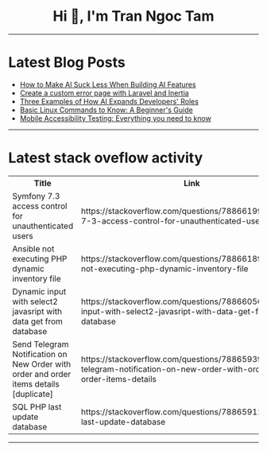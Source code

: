 <h1 align="center">Hi 👋, I'm Tran Ngoc Tam</h1>

---

# Latest Blog Posts 
<!-- BLOG-POST-LIST:START -->
- [How to Make AI Suck Less When Building AI Features](https://dev.to/builderio/how-to-make-ai-suck-less-when-building-ai-features-4h5l)
- [Create a custom error page with Laravel and Inertia](https://dev.to/capsulescodes/create-a-custom-error-page-with-laravel-and-inertia-47a1)
- [Three Examples of How AI Expands Developers&#39; Roles](https://dev.to/lorenzojkrl/three-examples-of-how-ai-expands-developers-roles-45fa)
- [Basic Linux Commands to Know: A Beginner&#39;s Guide](https://dev.to/bennyfmo_237/basic-linux-commands-to-know-a-beginners-guide-41mf)
- [Mobile Accessibility Testing: Everything you need to know](https://dev.to/grjoeay/mobile-accessibility-testing-everything-you-need-to-know-6fa)
<!-- BLOG-POST-LIST:END -->

---

# Latest stack oveflow activity
<table>
  <tr><th>Title</th><th>Link</th></tr>
  <!-- STACKOVERFLOW:START --><tr><td>Symfony 7.3 access control for unauthenticated users</td><td>https://stackoverflow.com/questions/78866199/symfony-7-3-access-control-for-unauthenticated-users</td></tr><tr><td>Ansible not executing PHP dynamic inventory file</td><td>https://stackoverflow.com/questions/78866189/ansible-not-executing-php-dynamic-inventory-file</td></tr><tr><td>Dynamic input with select2 javasript with data get from database</td><td>https://stackoverflow.com/questions/78866056/dynamic-input-with-select2-javasript-with-data-get-from-database</td></tr><tr><td>Send Telegram Notification on New Order with order and order items details [duplicate]</td><td>https://stackoverflow.com/questions/78865939/send-telegram-notification-on-new-order-with-order-and-order-items-details</td></tr><tr><td>SQL PHP last update database</td><td>https://stackoverflow.com/questions/78865911/sql-php-last-update-database</td></tr><!-- STACKOVERFLOW:END -->
</table>

---


